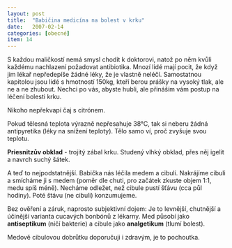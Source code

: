 ```yaml
---
layout: post
title:  "Babičina medicína na bolest v krku"
date:   2007-02-14
categories: [obecné]
item: 14
---
```


S každou maličkostí nemá smysl chodit k doktorovi, natož po něm kvůli každému nachlazení požadovat antibiotika. Mnozí lidé mají pocit, že když jim lékař nepředepíše žádné léky, že je vlastně neléčí. Samostatnou kapitolou jsou lidé s hmotností 150kg, kteří berou prášky na vysoký tlak, ale ne a ne zhubout. Nechci po vás, abyste hubli, ale přináším vám postup na léčení bolesti krku.
<!--more-->

Nikoho nepřekvapí čaj s citrónem.

Pokud tělesná teplota výrazně nepřesahuje 38°C, tak si neberu žádná antipyretika (léky na snížení teploty). Tělo samo ví, proč zvyšuje svou teplotu.

**Priesnitzův obklad** - trojitý zábal krku. Studený vlhký obklad, přes něj igelit a navrch suchý šátek.

A teď to nejpodstatnější. Babička nás léčila medem a cibulí. Nakrájíme cibuli a smícháme ji s medem (poměr dle chuti, pro začátek zkuste objem 1:1, medu spíš méně). Necháme odležet, než cibule pustí šťávu (cca půl hodiny). Poté štávu (ne cibuli) konzumujeme.

Bez ověření a záruk, naprosto subjektivní dojem: Je to levnější, chutnější a účinější varianta cucavých bonbónů z lékarny. Med působí jako 
**antiseptikum** (ničí bakterie) a cibule jako **analgetikum** (tlumí bolest).

Medově cibulovou dobrůtku doporučuji i zdravým, je to pochoutka.